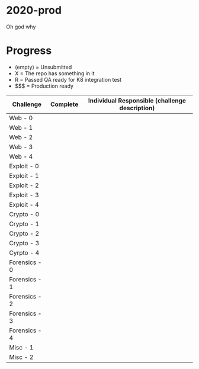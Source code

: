 # 2020-prod
Oh god why


# Progress

- (empty) = Unsubmitted
- X = The repo has something in it
- R = Passed QA ready for K8 integration test
- $$$ = Production ready

|Challenge | Complete | Individual Responsible (challenge description) |
|---|---|---|
|Web - 0 |  | |
|Web - 1 |  |  |
|Web - 2 |  | |
|Web - 3 |  |  |
|Web - 4 |  | |
|Exploit - 0 |  | |
|Exploit - 1 |  |  |
|Exploit - 2 |  |  |
|Exploit - 3 |  |  |
|Exploit - 4 |  | |
|Crypto - 0 |  |   |
|Crypto - 1 |  | |
|Crypto - 2 |  | |
|Crypto - 3 |  |  |
|Cyrpto - 4 |  |  |
|Forensics - 0 |  |  |
|Forensics - 1 |  |   |
|Forensics - 2 |  |   |
|Forensics - 3 |  |  |
|Forensics - 4 |  |   |
|Misc - 1 |  |  |
|Misc - 2 |  |  |

